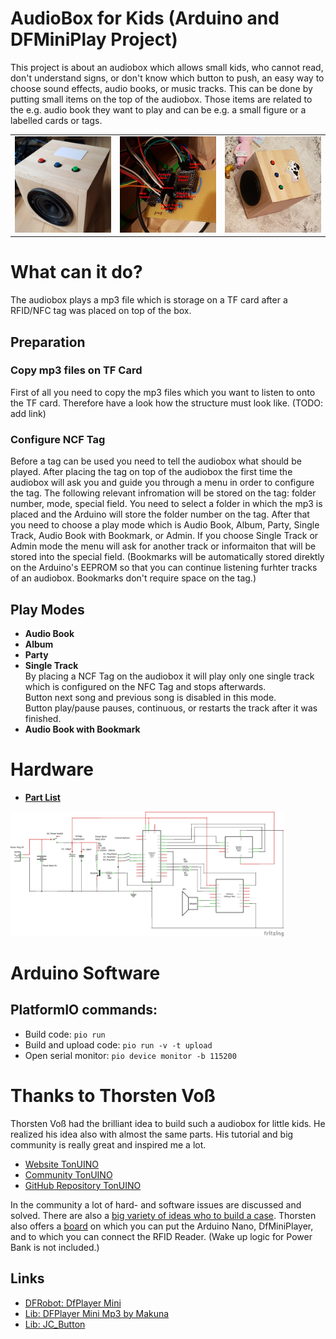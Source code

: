 # AudioBox for Kids (Arduino and DFMiniPlay Project)
This project is about an audiobox which allows small kids, who cannot read, don't understand signs, or don't know which button to push, an easy way to choose sound effects, audio books, or music tracks. This can be done by putting small items on the top of the audiobox. Those items are related to the e.g. audio book they want to play and can be e.g. a small figure or a labelled cards or tags. 
<br />
<table border=0><tr>
  <td><img src="/pics/AudioboxForKids.png" width=300/></td>
  <td><img src="/pics/Board_Description_small.jpg" width=300/></td>
  <td><img src="/pics/20190930_191049_small.jpg" width=300/></td>
</tr></table>

# What can it do?
The audiobox plays a mp3 file which is storage on a TF card after a RFID/NFC tag was placed on top of the box. 

## Preparation
### Copy mp3 files on TF Card
First of all you need to copy the mp3 files which you want to listen to onto the TF card. Therefore have a look how the structure must look like. (TODO: add link) <br />
### Configure NCF Tag
Before a tag can be used you need to tell the audiobox what should be played. After placing the tag on top of the audiobox the first time the audiobox will ask you and guide you through a menu in order to configure the tag. The following relevant infromation will be stored on the tag: folder number, mode, special field. You need to select a folder in which the mp3 is placed and the Arduino will store the folder number on the tag. After that you need to choose a play mode which is Audio Book, Album, Party, Single Track, Audio Book with Bookmark, or Admin. If you choose Single Track or Admin mode the menu will ask for another track or informaiton that will be stored into the special field. (Bookmarks will be automatically stored direktly on the Arduino's EEPROM so that you can continue listening furhter tracks of an audiobox. Bookmarks don't require space on the tag.)

## Play Modes
* **Audio Book**
* **Album**
* **Party**
* **Single Track** <br />
  By placing a NCF Tag on the audiobox it will play only one single track which is configured on the NFC Tag and stops afterwards. <br />
  Button next song and previous song is disabled in this mode.  <br />
  Button play/pause pauses, continuous, or restarts the track after it was finished.
* **Audio Book with Bookmark**

# Hardware
* **[Part List](/part-list.md)** <br />
<img src="/electronics/Schematic.png" height=200 />

# Arduino Software
## PlatformIO commands:
* Build code: `pio run`
* Build and upload code: `pio run -v -t upload`
* Open serial monitor: `pio device monitor -b 115200`

# Thanks to Thorsten Voß
Thorsten Voß had the brilliant idea to build such a audiobox for little kids. He realized his idea also with almost the same parts. His tutorial and big community is really great and inspired me a lot.
* [Website TonUINO](https://www.voss.earth/tonuino/)
* [Community TonUINO](https://discourse.voss.earth/)
* [GitHub Repository TonUINO](https://github.com/xfjx/TonUINO)

In the community a lot of hard- and software issues are discussed and solved. There are also a [big variety of ideas who to build a case](https://discourse.voss.earth/t/tonuino-gehaeuse-galerie/786). Thorsten also offers a [board](https://discourse.voss.earth/t/neue-platine-version-1-51/63) on which you can put the Arduino Nano, DfMiniPlayer, and to which you can connect the RFID Reader. (Wake up logic for Power Bank is not included.)

## Links
* [DFRobot: DfPlayer Mini](https://wiki.dfrobot.com/DFPlayer_Mini_SKU_DFR0299)
* [Lib: DFPlayer Mini Mp3 by Makuna](https://github.com/Makuna/DFMiniMp3/blob/master/src/DFMiniMp3.h)
* [Lib: JC_Button](https://github.com/JChristensen/JC_Button)
